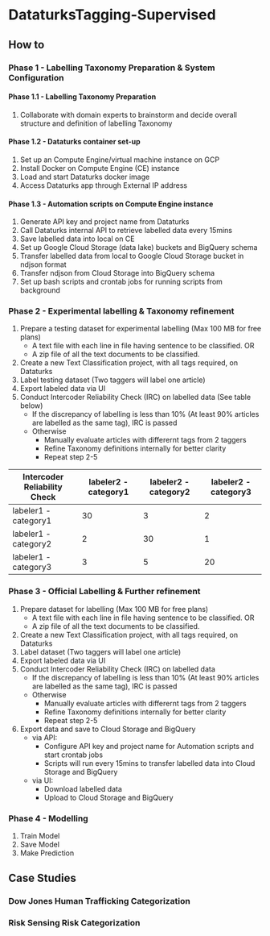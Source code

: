 # DataturksTagging-Supervised

## How to

### Phase 1 - Labelling Taxonomy Preparation & System Configuration

#### Phase 1.1 - Labelling Taxonomy Preparation 
1. Collaborate with domain experts to brainstorm and decide overall structure and definition of labelling Taxonomy

#### Phase 1.2 - Dataturks container set-up
1. Set up an Compute Engine/virtual machine instance on GCP
2. Install Docker on Compute Engine (CE) instance
3. Load and start Dataturks docker image
4. Access Dataturks app through External IP address

#### Phase 1.3 - Automation scripts on Compute Engine instance
1. Generate API key and project name from Dataturks
2. Call Dataturks internal API to retrieve labelled data every 15mins
3. Save labelled data into local on CE
4. Set up Google Cloud Storage (data lake) buckets and BigQuery schema 
5. Transfer labelled data from local to Google Cloud Storage bucket in ndjson format
6. Transfer ndjson from Cloud Storage into BigQuery schema
7. Set up bash scripts and crontab jobs for running scripts from background


### Phase 2 - Experimental labelling & Taxonomy refinement
1. Prepare a testing dataset for experimental labelling (Max 100 MB for free plans)
   -  A text file with each line in file having sentence to be classified. OR
   -  A zip file of all the text documents to be classified. 
2. Create a new Text Classification project, with all tags required, on Dataturks
3. Label testing dataset (Two taggers will label one article)
5. Export labeled data via UI
6. Conduct Intercoder Reliability Check (IRC) on labelled data (See table below)
   - If the discrepancy of labelling is less than 10% (At least 90% articles are labelled as the same tag), IRC is passed
   - Otherwise
     - Manually evaluate articles with differernt tags from 2 taggers
     - Refine Taxonomy definitions internally for better clarity
     - Repeat step 2-5

| Intercoder Reliability Check  | labeler2 - category1 | labeler2 - category2 | labeler2 - category3 |
| --- | --- | --- | --- |
| labeler1 - category1 | 30 |3 |2 |
| labeler1 - category2 | 2 |30 |1 |
| labeler1 - category3 | 3 |5 |20 |

### Phase 3 - Official Labelling & Further refinement
1. Prepare dataset for labelling (Max 100 MB for free plans)
   -  A text file with each line in file having sentence to be classified. OR
   -  A zip file of all the text documents to be classified. 
2. Create a new Text Classification project, with all tags required, on Dataturks
3. Label dataset (Two taggers will label one article)
4. Export labeled data via UI
5. Conduct Intercoder Reliability Check (IRC) on labelled data
   - If the discrepancy of labelling is less than 10% (At least 90% articles are labelled as the same tag), IRC is passed
   - Otherwise
     - Manually evaluate articles with differernt tags from 2 taggers
     - Refine Taxonomy definitions internally for better clarity
     - Repeat step 2-5
6. Export data and save to Cloud Storage and BigQuery
   - via API:
     - Configure API key and project name for Automation scripts and start crontab jobs
     - Scripts will run every 15mins to transfer labelled data into Cloud Storage and BigQuery
   - via UI:
     - Download labelled data
     - Upload to Cloud Storage and BigQuery
### Phase 4 - Modelling
1. Train Model
2. Save Model 
3. Make Prediction

## Case Studies

### Dow Jones Human Trafficking Categorization 

### Risk Sensing Risk Categorization 
